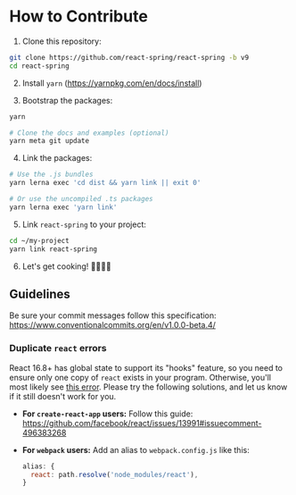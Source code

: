 # How to Contribute

1. Clone this repository:

```sh
git clone https://github.com/react-spring/react-spring -b v9
cd react-spring
```

2. Install `yarn` (https://yarnpkg.com/en/docs/install)

3. Bootstrap the packages:

```sh
yarn

# Clone the docs and examples (optional)
yarn meta git update
```

4. Link the packages:

```sh
# Use the .js bundles
yarn lerna exec 'cd dist && yarn link || exit 0'

# Or use the uncompiled .ts packages
yarn lerna exec 'yarn link'
```

5. Link `react-spring` to your project:

```sh
cd ~/my-project
yarn link react-spring
```

6. Let's get cooking! 👨🏻‍🍳🥓

## Guidelines

Be sure your commit messages follow this specification: https://www.conventionalcommits.org/en/v1.0.0-beta.4/

### Duplicate `react` errors

React 16.8+ has global state to support its "hooks" feature, so you need to ensure only one copy of `react` exists in your program. Otherwise, you'll most likely see [this error](https://reactjs.org/warnings/invalid-hook-call-warning.html). Please try the following solutions, and let us know if it still doesn't work for you.

- **For `create-react-app` users:** Follow this guide: https://github.com/facebook/react/issues/13991#issuecomment-496383268

- **For `webpack` users:** Add an alias to `webpack.config.js` like this:
  ```js
  alias: {
    react: path.resolve('node_modules/react'),
  }
  ```
